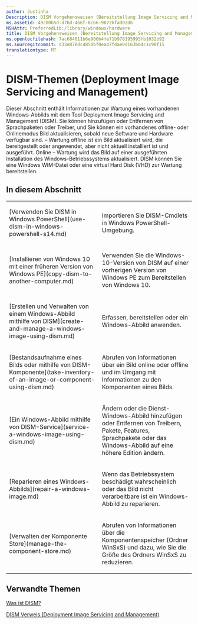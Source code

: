 ```yaml
---
author: Justinha
Description: DISM Vorgehensweisen (Bereitstellung Image Servicing and Management)
ms.assetid: 49c00b5d-d7bd-466f-8c66-9022bfad02db
MSHAttr: PreferredLib:/library/windows/hardware
title: DISM Vorgehensweisen (Bereitstellung Image Servicing and Management)
ms.openlocfilehash: 7ac684011b6e906b4fe71b978195995fb1032b92
ms.sourcegitcommit: d33e870dc4850bf0ea47fdae0d163b04c1c90f15
translationtype: MT
---
```

# <a name="dism-how-to-topics-deployment-image-servicing-and-management"></a>DISM-Themen (Deployment Image Servicing and Management)


Dieser Abschnitt enthält Informationen zur Wartung eines vorhandenen Windows-Abbilds mit dem Tool Deployment Image Servicing and Management (DISM). Sie können hinzufügen oder Entfernen von Sprachpaketen oder Treiber, und Sie können ein vorhandenes offline- oder Onlinemodus Bild aktualisieren, sobald neue Software und Hardware verfügbar sind. – Wartung offline ist ein Bild aktualisiert wird, die bereitgestellt oder angewendet, aber nicht aktuell installiert ist und ausgeführt. Online – Wartung wird das Bild auf einer ausgeführten Installation des Windows-Betriebssystems aktualisiert. DISM können Sie eine Windows WIM-Datei oder eine virtual Hard Disk (VHD) zur Wartung bereitstellen.

## <a name="span-idinthissectionspanspan-idinthissectionspanspan-idinthissectionspanin-this-section"></a><span id="In_This_Section"></span><span id="in_this_section"></span><span id="IN_THIS_SECTION"></span>In diesem Abschnitt


<table>
<colgroup>
<col width="50%" />
<col width="50%" />
</colgroup>
<tbody>
<tr class="odd">
<td align="left"><p>[Verwenden Sie DISM in Windows PowerShell](use-dism-in-windows-powershell-s14.md)</p></td>
<td align="left"><p>Importieren Sie DISM-Cmdlets in Windows PowerShell-Umgebung.</p></td>
</tr>
<tr class="even">
<td align="left"><p>[Installieren von Windows 10 mit einer früheren Version von Windows PE](copy-dism-to-another-computer.md)</p></td>
<td align="left"><p>Verwenden Sie die Windows-10-Version von DISM auf einer vorherigen Version von Windows PE zum Bereitstellen von Windows 10.</p></td>
</tr>
<tr class="odd">
<td align="left"><p>[Erstellen und Verwalten von einem Windows-Abbild mithilfe von DISM](create-and-manage-a-windows-image-using-dism.md)</p></td>
<td align="left"><p>Erfassen, bereitstellen oder ein Windows-Abbild anwenden.</p></td>
</tr>
<tr class="even">
<td align="left"><p>[Bestandsaufnahme eines Bilds oder mithilfe von DISM-Komponente](take-inventory-of-an-image-or-component-using-dism.md)</p></td>
<td align="left"><p>Abrufen von Informationen über ein Bild online oder offline und im Umgang mit Informationen zu den Komponenten eines Bilds.</p></td>
</tr>
<tr class="odd">
<td align="left"><p>[Ein Windows-Abbild mithilfe von DISM-Service](service-a-windows-image-using-dism.md)</p></td>
<td align="left"><p>Ändern oder die Dienst-Windows-Abbild hinzufügen oder Entfernen von Treibern, Pakete, Features, Sprachpakete oder das Windows-Abbild auf eine höhere Edition ändern.</p></td>
</tr>
<tr class="even">
<td align="left"><p>[Reparieren eines Windows-Abbilds](repair-a-windows-image.md)</p></td>
<td align="left"><p>Wenn das Betriebssystem beschädigt wahrscheinlich oder das Bild nicht verarbeitbare ist ein Windows-Abbild zu reparieren.</p></td>
</tr>
<tr class="odd">
<td align="left"><p>[Verwalten der Komponente Store](manage-the-component-store.md)</p></td>
<td align="left"><p>Abrufen von Informationen über die Komponentenspeicher (Ordner WinSxS) und dazu, wie Sie die Größe des Ordners WinSxS zu reduzieren.</p></td>
</tr>
</tbody>
</table>

 

## <a name="span-idrelatedtopicsspanrelated-topics"></a><span id="related_topics"></span>Verwandte Themen


[Was ist DISM?](what-is-dism.md)

[DISM Verweis (Deployment Image Servicing and Management)](dism-reference--deployment-image-servicing-and-management.md)

 

 






